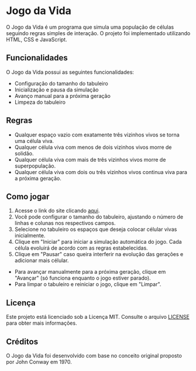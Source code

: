 # Jogo da Vida

O Jogo da Vida é um programa que simula uma população de células seguindo regras simples de interação. O projeto foi implementado utilizando HTML, CSS e JavaScript.

## Funcionalidades

O Jogo da Vida possui as seguintes funcionalidades:

- Configuração do tamanho do tabuleiro
- Inicialização e pausa da simulação
- Avanço manual para a próxima geração
- Limpeza do tabuleiro

## Regras

- Qualquer espaço vazio com exatamente três vizinhos vivos se torna uma célula viva.
- Qualquer célula viva com menos de dois vizinhos vivos morre de solidão.
- Qualquer célula viva com mais de três vizinhos vivos morre de superpopulação.
- Qualquer célula viva com dois ou três vizinhos vivos continua viva para a próxima geração.

## Como jogar

1. Acesse o link do site clicando [aqui](https://denilsonbezerra.github.io/jogo-da-vida/).
2. Você pode configurar o tamanho do tabuleiro, ajustando o número de linhas e colunas nos respectivos campos.
3. Selecione no tabuleiro os espaços que deseja colocar célular vivas inicialmente.
4. Clique em "Iniciar" para iniciar a simulação automática do jogo. Cada célula evoluirá de acordo com as regras estabelecidas.
5. Clique em "Pausar" caso queira interferir na evolução das gerações e adicionar mais célular.
- Para avançar manualmente para a próxima geração, clique em "Avançar" (só funciona enquanto o jogo estiver parado).
- Para limpar o tabuleiro e reiniciar o jogo, clique em "Limpar".

## Licença

Este projeto está licenciado sob a Licença MIT. Consulte o arquivo [LICENSE](./LICENSE) para obter mais informações.

## Créditos

O Jogo da Vida foi desenvolvido com base no conceito original proposto por John Conway em 1970.
